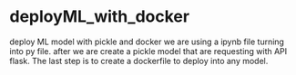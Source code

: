# deployML_with_docker
deploy ML model with pickle and docker 
we are using a ipynb file turning into py file. 
after we are create a pickle model that are requesting with API flask.
The last step is to create a dockerfile to deploy into any model.

